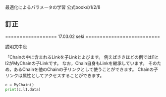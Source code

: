 最適化によるパラメータの学習
公式bookの1/2/8

## 訂正 

================== 17.03.02 seki ==========================


説明文中段

「Chainの中に含まれるLinkを子Linkとよびます。 例えばさきほどの例ではl1とl2がMyChainの子Linkです。 なお，Chain自身もLinkを継承しています。 そのため，あるChainを他のChainの子リンクとして使うことができます。
Chainの子リンクは属性としてアクセスすることができます。

```python
c = MyChain()
print(c.l1.data)
```
